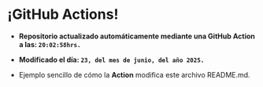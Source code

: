 # ¡GitHub Actions!
* **Repositorio actualizado automáticamente mediante una GitHub Action a las: `20:02:58hrs.`**
* **Modificado el día: `23, del mes de junio, del año 2025.`**

* Ejemplo sencillo de cómo la **Action** modifica este archivo README.md.
